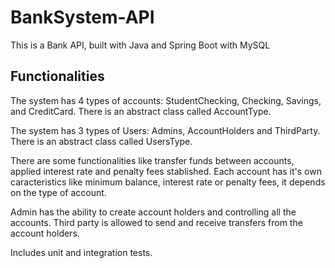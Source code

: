 # BankSystem-API

This is a Bank API, built with Java and Spring Boot with MySQL

## Functionalities

The system has 4 types of accounts: StudentChecking, Checking, Savings, and CreditCard.
There is an abstract class called AccountType.

The system has 3 types of Users: Admins, AccountHolders and ThirdParty.
There is an abstract class called UsersType.

There are some functionalities like transfer funds between accounts, applied interest rate and penalty fees stablished.
Each account has it's own caracteristics like minimum balance, interest rate or penalty fees, it depends on the type of account.

Admin has the ability to create account holders and controlling all the accounts.
Third party is allowed to send and receive transfers from the account holders.

Includes unit and integration tests.




